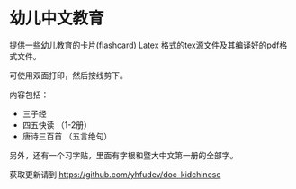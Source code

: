 幼儿中文教育
=========

提供一些幼儿教育的卡片(flashcard) Latex 格式的tex源文件及其编译好的pdf格式文件。

可使用双面打印，然后按线剪下。

内容包括：
* 三子经
* 四五快读 （1-2册）
* 唐诗三百首 （五言绝句）

另外，还有一个习字贴，里面有字根和暨大中文第一册的全部字。


获取更新请到 https://github.com/yhfudev/doc-kidchinese

